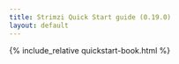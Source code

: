 ```yaml
---
title: Strimzi Quick Start guide (0.19.0)
layout: default
---
```


{% include_relative quickstart-book.html %}
